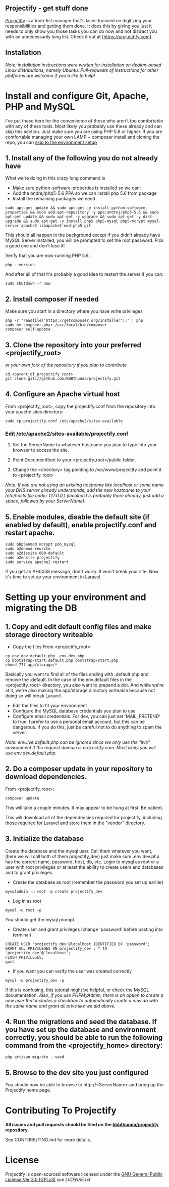 ## Projectify - get stuff done

[Projectify](https://proj.ectify.com) is a todo-list manager that's laser-focused on digitizing your responsibilities and getting them done.  It does this by giving you just it needs to only show you those tasks you can do now and not distract you with an unnecessarily long list.  Check it out at [https://proj.ectify.com].

## Installation

*Note: installation instructions were written for installation on debian-based Linux distributions, namely Ubuntu.  Pull-requests of instructions for other platforms are welcome if you'd like to help!*

# Install and configure Git, Apache, PHP and MySQL

I've put these here for the convenience of those who aren't too comfortable with any of these tools.  Most likely you probably use these already and can skip this section.  Just make sure you are using PHP 5.6 or higher.  If you are comfortable managing your own LAMP + composer install and cloning the repo, you can [skip to the environment setup](setting-up-your-environment-and-migrating-the-db)

## 1. Install any of the following you do not already have
What we're doing in this crazy long command is
- Make sure python-software-properties is installed so we can:
- Add the ondrej/php5-5.6 PPA so we can install php 5.6 from package
- Install the remaining packages we need

```
sudo apt-get update && sudo apt-get -y install python-software-properties && sudo add-apt-repository -y ppa:ondrej/php5-5.6 && sudo apt-get update && sudo apt-get -y upgrade && sudo apt-get -y dist-upgrade && sudo apt-get -y install php5 php5-mysql php5-mcrypt mysql-server apache2 libapache2-mod-php5 git
```

This should all happen in the background except if you didn't already have MySQL Server installed, you will be prompted to set the root password.  Pick a good one and don't lose it!

Verify that you are now running PHP 5.6:
```
php --version
```

And after all of that it's probably a good idea to restart the server if you can:
```
sudo shutdown -r now
```

## 2. Install composer if needed
Make sure you start in a directory where you have write privileges
```
php -r "readfile('https://getcomposer.org/installer');" | php
sudo mv composer.phar /usr/local/bin/composer
composer self-update
```

## 3. Clone the repository into your preferred &lt;projectify_root&gt;
*or your own fork of the repository if you plan to contribute*
```
cd <parent_of_projectify_root>
git clone git://github.com/BBBThunda/projectify.git
```

## 4. Configure an Apache virtual host
From &lt;projectify_root&gt;, copy the projectify.conf from the repository into your apache sites directory:
```
sudo cp projectify.conf /etc/apache2/sites-available
```
### Edit /etc/apache2/sites-available/projectify.conf
1. Set the ServerName to whatever hostname you plan to type into your browser to access the site.

2. Point DocumentRoot to your &lt;projectfy_root&gt;/public folder.

3. Change the &lt;directory&gt; tag pointing to /var/www/projectify and point it to &lt;projectify_root&gt;

*Note: If you are not using an existing hostname like localhost or some name your DNS server already understands, add the new hostname to your /etc/hosts file under 127.0.0.1 (localhost is probably there already, just add a space, followed by your ServerName).*

## 5. Enable modules, disable the default site (if enabled by default), enable projectify.conf and restart apache.
```
sudo php5enmod mcrypt pdo_mysql
sudo a2enmod rewrite
sudo a2dissite 000-default
sudo a2ensite projectify
sudo service apache2 restart
```
If you get an AH0058 message, don't worry.  It won't break your site.  Now it's time to set up your environment in Laravel.

# Setting up your environment and migrating the DB

## 1. Copy and edit default config files and make storage directory writeable
- Copy the files
From &lt;projectify_root&gt;:
```
cp env.dev.default.php .env.dev.php
cp bootstrap/start.default.php bootstrap/start.php
chmod 777 app/storage/*
```
Basically you want to find all of the files ending with .default.php and remove the .default.  In the case of the env.default files in the &lt;projectify_root&gt; directory, you also want to prepend a dot.  And while we're at it, we're also making the app/storage directory writeable because not doing so will break Laravel.

- Edit the files to fit your environment
 - Configure the MySQL database credentials you plan to use
 - Configure email credentials.  For dev, you can just set 'MAIL_PRETEND' to true.  I prefer to use a personal email account, but this can be dangerous.  If you do this, just be careful not to do anything to spam the server.

*Note: env.live.default.php can be ignored since we only use the "live" environment if the request domain is proj.ectify.com.  Most likely you will use env.dev.default.php.*

## 2. Do a composer update in your repository to download dependencies.
From &lt;projectify_root&gt;:
```
composer update
```
This will take a couple minutes.  It may appear to be hung at first.  Be patient.

This will download all of the dependencies required for projectify, including those required for Laravel and store them in the "vendor" directory.

## 3. Initialize the database

Create the database and the mysql user. Call them whatever you want, (here we will call both of them projectify_dev) just make sure .env.dev.php has the correct name, password, host, db, etc.  Login to mysql as root or a user with root privileges or at least the ability to create users and databases and to grant privileges.

- Create the database as root (remember the password you set up earlier)
```
mysqladmin -u root -p create projectify_dev
```

- Log in as root
```
mysql -u root -p
```
You should get the mysql prompt.

- Create user and grant privileges (change 'password' before pasting into terminal)
```
CREATE USER 'projectify_dev'@localhost IDENTIFIED BY 'password';
GRANT ALL PRIVILEGES ON projectify_dev . * TO 'projectify_dev'@'localhost';
FLUSH PRIVILEGES;
quit
```

- If you want you can verify the user was created correctly
```
mysql -u projectify_dev -p
```
If this is confusing, [this tutorial](https://www.digitalocean.com/community/tutorials/how-to-create-a-new-user-and-grant-permissions-in-mysql) might be helpful, or check the MySQL documentation.
*Also, if you use PHPMyAdmin, there is an option to create a new user that includes a checkbox to automatically create a new db with the same name and grant all privs like we did above.*

## 4. Run the migrations and seed the database.  If you have set up the database and environment correctly, you should be able to  run the following command from the &lt;projectify_home&gt; directory:
```
php artisan migrate --seed
```

## 5. Browse to the dev site you just configured
You should now be able to browse to http://&lt;ServerName&gt; and bring up the Projectify home page.

# Contributing To Projectify

**All issues and pull requests should be filed on the [bbbthunda/projectify](http://github.com/bbbthunda/projectify) repository.**

See CONTRIBUTING.md for more details.

# License

Projectify is open-sourced software licensed under the [GNU General Public License Ver 3.0 (GPLv3)](https://www.gnu.org/licenses/quick-guide-gplv3.html) *see LICENSE.txt*
